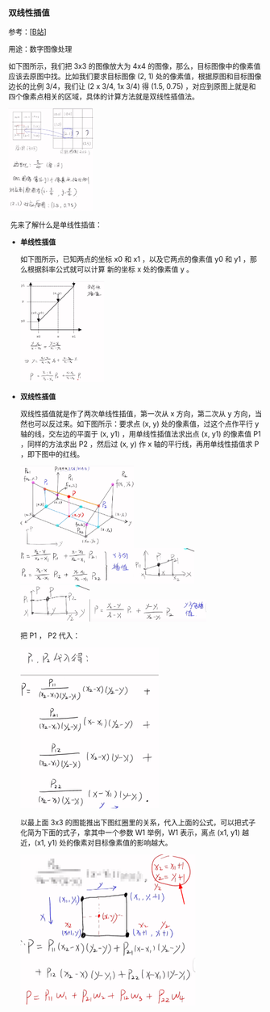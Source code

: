 ### 双线性插值

参考：[[B站](https://www.bilibili.com/video/BV1j44y1L7Vo)]

用途：数字图像处理

如下图所示，我们把 3x3 的图像放大为 4x4 的图像，那么，目标图像中的像素值应该去原图中找。比如我们要求目标图像 (2, 1) 处的像素值，根据原图和目标图像边长的比例 3/4，我们让 (2 x 3/4, 1x 3/4) 得 (1.5, 0.75) ，对应到原图上就是和四个像素点相关的区域，具体的计算方法就是双线性插值法。

<img src="./pic/image-20221211144724803.png" alt="image-20221211144724803" style="zoom:25%;" />

​	先来了解什么是单线性插值：

- **单线性插值**

  如下图所示，已知两点的坐标 x0 和 x1 ，以及它两点的像素值 y0 和 y1 ，那么根据斜率公式就可以计算 新的坐标 x 处的像素值 y 。

  <img src="./pic/image-20221211145457481.png" alt="image-20221211145457481" style="zoom:25%;" />

  

- **双线性插值**

  双线性插值就是作了两次单线性插值，第一次从 x 方向，第二次从 y 方向，当然也可以反过来。如下图所示：要求点 (x, y) 处的像素值，过这个点作平行 y 轴的线，交左边的平面于 (x, y1) ，用单线性插值法求出点 (x, y1) 的像素值 P1 ，同样的方法求出 P2 ，然后过 (x, y) 作 x 轴的平行线，再用单线性插值求 P ，即下图中的红线。

  <img src="./pic/image-20221211150756875.png" alt="image-20221211150756875" style="zoom: 33%;" /><img src="./pic/image-20221211151449808.png" alt="image-20221211151449808" style="zoom:50%;" /><img src="./pic/image-20221211151526014.png" alt="image-20221211151526014" style="zoom:50%;" /><img src="./pic/image-20221211151609932.png" alt="image-20221211151609932" style="zoom: 33%;" />

  把 P1 ， P2 代入：

  <img src="./pic/image-20221211151735003.png" alt="image-20221211151735003" style="zoom:50%;" />

  以最上面 3x3 的图能推出下图红圈里的关系，代入上面的公式，可以把式子化简为下面的式子，拿其中一个参数 W1 举例，W1 表示，离点 (x1, y1) 越近，(x1, y1) 处的像素对目标像素值的影响越大。

  <img src="./pic/image-20221211151832917.png" alt="image-20221211151832917" style="zoom:50%;" />